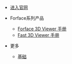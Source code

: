 * [进入官网](https://www.fa-part.com)
* Forface系列产品
    * [Forface 3D Viewer 手册](README.md)
    * [Fast 3D Viewer 手册]()

* 更多
    * [基础](/javascript/base.md)